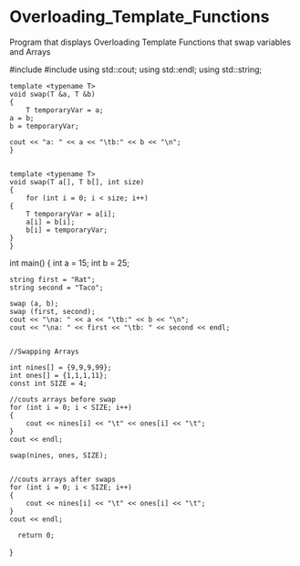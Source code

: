# Overloading_Template_Functions
Program that displays Overloading Template Functions that swap variables and Arrays


   #include <iostream>
   #include <string>
   using std::cout;
   using std::endl;
   using std::string;





    template <typename T>
    void swap(T &a, T &b)
    {
    	T temporaryVar = a;
	a = b;
	b = temporaryVar;
	
	cout << "a: " << a << "\tb:" << b << "\n";
    }


    template <typename T>
    void swap(T a[], T b[], int size)
    {
    	for (int i = 0; i < size; i++)
	{
		T temporaryVar = a[i];
		a[i] = b[i];
		b[i] = temporaryVar;
	}
    }

  int main()
  {
	int a = 15;
	int b = 25;

	string first = "Rat";
	string second = "Taco";

	swap (a, b);
	swap (first, second);
	cout << "\na: " << a << "\tb:" << b << "\n";
	cout << "\na: " << first << "\tb: " << second << endl;


	//Swapping Arrays

	int nines[] = {9,9,9,99};
	int ones[] = {1,1,1,11};
	const int SIZE = 4;

	//couts arrays before swap
	for (int i = 0; i < SIZE; i++)
	{
		cout << nines[i] << "\t" << ones[i] << "\t";
	}
	cout << endl;
	
	swap(nines, ones, SIZE);
	

	//couts arrays after swaps
	for (int i = 0; i < SIZE; i++)
	{
		cout << nines[i] << "\t" << ones[i] << "\t";
	}
	cout << endl;
 
      return 0;

  }
